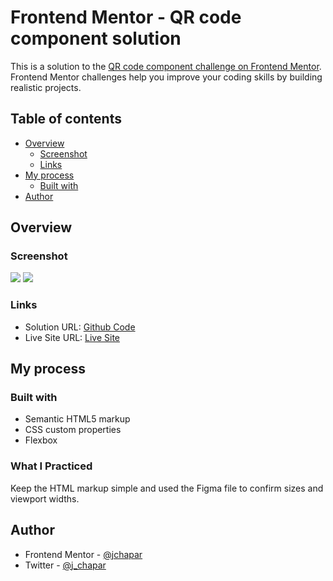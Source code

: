 # Frontend Mentor - QR code component solution

This is a solution to the [QR code component challenge on Frontend Mentor](https://www.frontendmentor.io/challenges/qr-code-component-iux_sIO_H). Frontend Mentor challenges help you improve your coding skills by building realistic projects.

## Table of contents

- [Overview](#overview)
  - [Screenshot](#screenshot)
  - [Links](#links)
- [My process](#my-process)
  - [Built with](#built-with)
- [Author](#author)

## Overview

### Screenshot

![](desktop.jpg)
![](mobile.jpg)

### Links

- Solution URL: [Github Code](https://github.com/jchapar/QR_Code)
- Live Site URL: [Live Site](https://jchapar.github.io/QR_Code/)

## My process

### Built with

- Semantic HTML5 markup
- CSS custom properties
- Flexbox

### What I Practiced

Keep the HTML markup simple and used the Figma file to confirm sizes and viewport widths.

## Author

- Frontend Mentor - [@jchapar](https://www.frontendmentor.io/profile/jchapar)
- Twitter - [@j_chapar](https://www.twitter.com/j_chapar)
